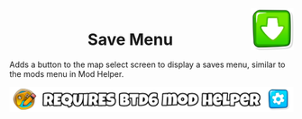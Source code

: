 <a href="https://github.com/GrahamKraker/BTD6-Round-Changer/releases/latest/download/RoundChanger.dll">
    <img align="right" alt="Download" height="75" src="https://raw.githubusercontent.com/gurrenm3/BTD-Mod-Helper/master/BloonsTD6%20Mod%20Helper/Resources/DownloadBtn.png">
</a>
<h1 align="center">Save Menu</h1>

Adds a button to the map select screen to display a saves menu, similar to the mods menu in Mod Helper.


[![Requires BTD6 Mod Helper](https://raw.githubusercontent.com/gurrenm3/BTD-Mod-Helper/master/banner.png)](https://github.com/gurrenm3/BTD-Mod-Helper#readme)

